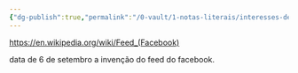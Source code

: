 ```yaml
---
{"dg-publish":true,"permalink":"/0-vault/1-notas-literais/interesses-de-pesquisa/ficou-mais-facil/","dgHomeLink":true,"dgShowLocalGraph":true,"dgShowFileTree":true,"dgEnableSearch":true}
---
```


https://en.wikipedia.org/wiki/Feed_(Facebook)

data de 6 de setembro a invenção do feed do facebook.